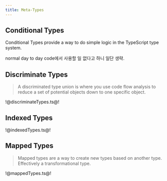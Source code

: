```yaml
---
title: Meta-Types
---
```


## Conditional Types

Conditional Types provide a way to do simple logic in the TypeScript type system. 

normal day to day code에서 사용할 일 없다고 하니 일단 생략.

## Discriminate Types

> A discriminated type union is where you use code flow analysis to reduce a set of potential objects down to one specific object.

!@discriminateTypes.ts@!

## Indexed Types

!@indexedTypes.ts@!

## Mapped Types

> Mapped types are a way to create new types based on another type. Effectively a transformational type.

!@mappedTypes.ts@!
